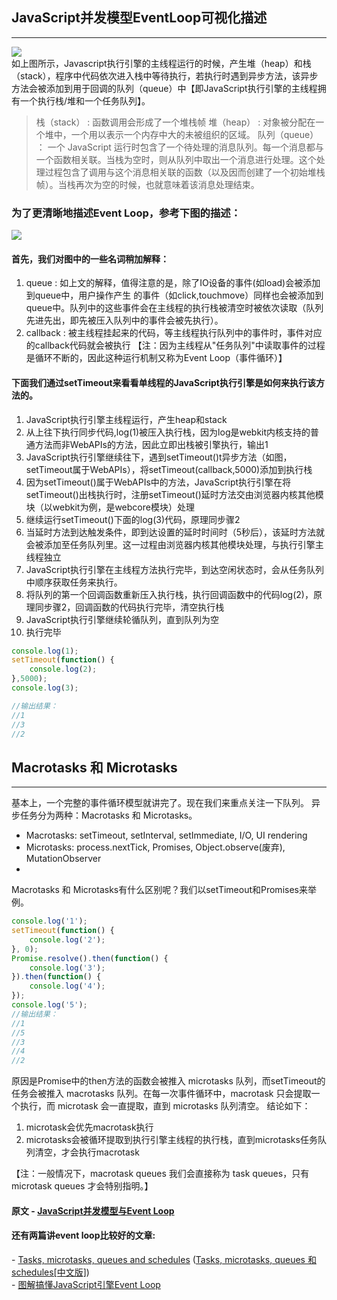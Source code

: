## JavaScript并发模型EventLoop可视化描述

---
![](https://user-gold-cdn.xitu.io/2017/9/7/a1840d443ad4be5a11fb3bbf4fea4fa9?imageView2/0/w/1280/h/960/format/webp/ignore-error/1)   
如上图所示，Javascript执行引擎的主线程运行的时候，产生堆（heap）和栈（stack），程序中代码依次进入栈中等待执行，若执行时遇到异步方法，该异步方法会被添加到用于回调的队列（queue）中【即JavaScript执行引擎的主线程拥有一个执行栈/堆和一个任务队列】。

>栈（stack） : 函数调用会形成了一个堆栈帧
堆（heap） : 对象被分配在一个堆中，一个用以表示一个内存中大的未被组织的区域。
队列（queue） ： 一个 JavaScript 运行时包含了一个待处理的消息队列。每一个消息都与一个函数相关联。当栈为空时，则从队列中取出一个消息进行处理。这个处理过程包含了调用与这个消息相关联的函数（以及因而创建了一个初始堆栈帧）。当栈再次为空的时候，也就意味着该消息处理结束。

### 为了更清晰地描述Event Loop，参考下图的描述：

![](https://user-gold-cdn.xitu.io/2017/9/10/c6eec5958af6d7c2b58fdc5350018771?imageView2/0/w/1280/h/960/format/webp/ignore-error/1)

#### 首先，我们对图中的一些名词稍加解释：

1. queue : 如上文的解释，值得注意的是，除了IO设备的事件(如load)会被添加到queue中，用户操作产生 的事件（如click,touchmove）同样也会被添加到queue中。队列中的这些事件会在主线程的执行栈被清空时被依次读取（队列先进先出，即先被压入队列中的事件会被先执行）。
2. callback : 被主线程挂起来的代码，等主线程执行队列中的事件时，事件对应的callback代码就会被执行
【注：因为主线程从"任务队列"中读取事件的过程是循环不断的，因此这种运行机制又称为Event Loop（事件循环）】

#### 下面我们通过setTimeout来看看单线程的JavaScript执行引擎是如何来执行该方法的。

1. JavaScript执行引擎主线程运行，产生heap和stack
2. 从上往下执行同步代码,log(1)被压入执行栈，因为log是webkit内核支持的普通方法而非WebAPIs的方法，因此立即出栈被引擎执行，输出1
3. JavaScript执行引擎继续往下，遇到setTimeout()t异步方法（如图，setTimeout属于WebAPIs），将setTimeout(callback,5000)添加到执行栈
4. 因为setTimeout()属于WebAPIs中的方法，JavaScript执行引擎在将setTimeout()出栈执行时，注册setTimeout()延时方法交由浏览器内核其他模块（以webkit为例，是webcore模块）处理
5. 继续运行setTimeout()下面的log(3)代码，原理同步骤2
6. 当延时方法到达触发条件，即到达设置的延时时间时（5秒后），该延时方法就会被添加至任务队列里。这一过程由浏览器内核其他模块处理，与执行引擎主线程独立
7. JavaScript执行引擎在主线程方法执行完毕，到达空闲状态时，会从任务队列中顺序获取任务来执行。
8. 将队列的第一个回调函数重新压入执行栈，执行回调函数中的代码log(2)，原理同步骤2，回调函数的代码执行完毕，清空执行栈
9. JavaScript执行引擎继续轮循队列，直到队列为空
10. 执行完毕

```javascript
console.log(1);
setTimeout(function() {
    console.log(2);
},5000);
console.log(3);

//输出结果：
//1
//3
//2
```
## Macrotasks 和 Microtasks

---
基本上，一个完整的事件循环模型就讲完了。现在我们来重点关注一下队列。
异步任务分为两种：Macrotasks 和 Microtasks。

- Macrotasks: setTimeout, setInterval, setImmediate, I/O, UI rendering
- Microtasks: process.nextTick, Promises, Object.observe(废弃), MutationObserver
- 
Macrotasks 和 Microtasks有什么区别呢？我们以setTimeout和Promises来举例。
```javascript
console.log('1');
setTimeout(function() {
    console.log('2');
}, 0);
Promise.resolve().then(function() {
    console.log('3');
}).then(function() {
    console.log('4');
});
console.log('5');
//输出结果：
//1
//5
//3
//4
//2
```
原因是Promise中的then方法的函数会被推入 microtasks 队列，而setTimeout的任务会被推入 macrotasks 队列。在每一次事件循环中，macrotask 只会提取一个执行，而 microtask 会一直提取，直到 microtasks 队列清空。
结论如下：

1. microtask会优先macrotask执行
2. microtasks会被循环提取到执行引擎主线程的执行栈，直到microtasks任务队列清空，才会执行macrotask

【注：一般情况下，macrotask queues 我们会直接称为 task queues，只有 microtask queues 才会特别指明。】

#### 原文 - [JavaScript并发模型与Event Loop](https://juejin.im/post/59b499a8f265da0656043567)

#### 还有两篇讲event loop比较好的文章:
\- [Tasks, microtasks, queues and schedules](https://jakearchibald.com/2015/tasks-microtasks-queues-and-schedules/?utm_source=html5weekly&utm_medium=email) ([Tasks, microtasks, queues 和 schedules[中文版]](https://hongfanqie.github.io/tasks-microtasks-queues-and-schedules/))   
\- [图解搞懂JavaScript引擎Event Loop](https://juejin.im/post/5a6309f76fb9a01cab2858b1)

